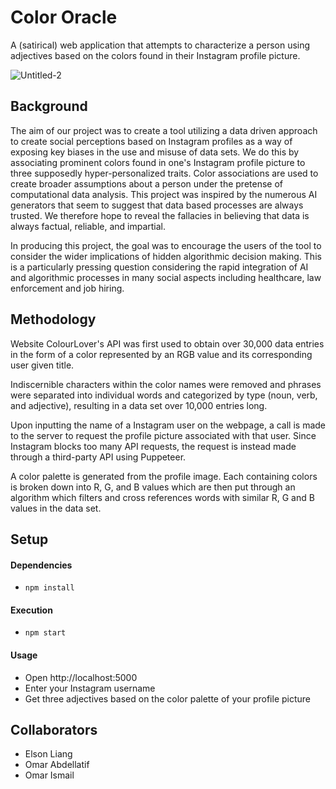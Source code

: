 # Color Oracle

A (satirical) web application that attempts to characterize a person using adjectives based on the colors found in their Instagram profile picture.

![Untitled-2](https://user-images.githubusercontent.com/10892740/156983011-b88f6cbd-30b5-423f-937c-4c200d6ce607.png)

## Background

The aim of our project was to create a tool utilizing a data driven approach to create social perceptions based on Instagram profiles as a way of exposing key biases in the use and misuse of data sets. We do this by associating prominent colors found in one's Instagram profile picture to three supposedly hyper-personalized traits. Color associations are used to create broader assumptions about a person under the pretense of computational data analysis. This project was inspired by the numerous AI generators that seem to suggest that data based processes are always trusted. We therefore hope to reveal the fallacies in believing that data is always factual, reliable, and impartial.

In producing this project, the goal was to encourage the users of the tool to consider the wider implications of hidden algorithmic decision making. This is a particularly pressing question considering the rapid integration of AI and algorithmic processes in many social aspects including healthcare, law enforcement and job hiring.

## Methodology
Website ColourLover's API was first used to obtain over 30,000 data entries in the form of a color represented by an RGB value and its corresponding user given title.

Indiscernible characters within the color names were removed and phrases were separated into individual words and categorized by type (noun, verb, and adjective), resulting in a data set over 10,000 entries long.

Upon inputting the name of a Instagram user on the webpage, a call is made to the server to request the profile picture associated with that user. Since Instagram blocks too many API requests, the request is instead made through a third-party API using Puppeteer.

A color palette is generated from the profile image. Each containing colors is broken down into R, G, and B values which are then put through an algorithm which filters and cross references words with similar R, G and B values in the data set. 

## Setup

#### Dependencies

* ```npm install``` 

#### Execution

* ``` npm start ```

#### Usage

* Open http://localhost:5000
* Enter your Instagram username
* Get three adjectives based on the color palette of your profile picture

## Collaborators
* Elson Liang
* Omar Abdellatif
* Omar Ismail
